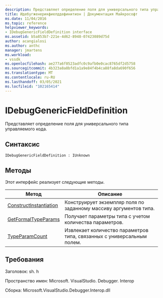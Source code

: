 ```yaml
---
description: Представляет определение поля для универсального типа управляемого кода.
title: Идебугженерикфиелддефинитион | Документация Майкрософт
ms.date: 11/04/2016
ms.topic: reference
helpviewer_keywords:
- IDebugGenericFieldDefinition interface
ms.assetid: b5a853b7-221e-4d62-8948-07423089d75d
author: acangialosi
ms.author: anthc
manager: jmartens
ms.workload:
- vssdk
ms.openlocfilehash: ae277a6f0523adfc0c9afb0e0cac8765df2d5758
ms.sourcegitcommit: 4b323a8a8bfd1a1a9e84f4b4ca88fa8da690f656
ms.translationtype: MT
ms.contentlocale: ru-RU
ms.lasthandoff: 03/05/2021
ms.locfileid: "102165414"
---
```

# <a name="idebuggenericfielddefinition"></a>IDebugGenericFieldDefinition
Представляет определение поля для универсального типа управляемого кода.

## <a name="syntax"></a>Синтаксис

```
IDebugGenericFieldDefinition : IUnknown
```

## <a name="methods"></a>Методы
 Этот интерфейс реализует следующие методы.

|Метод|Описание|
|------------|-----------------|
|[ConstructInstantiation](../../../extensibility/debugger/reference/idebuggenericfielddefinition-constructinstantiation.md)|Конструирует экземпляр поля по заданному массиву аргументов типа.|
|[GetFormalTypeParams](../../../extensibility/debugger/reference/idebuggenericfielddefinition-getformaltypeparams.md)|Получает параметры типа с учетом количества параметров.|
|[TypeParamCount](../../../extensibility/debugger/reference/idebuggenericfielddefinition-typeparamcount.md)|Извлекает количество параметров типа, связанных с универсальным полем.|

## <a name="requirements"></a>Требования
 Заголовок: sh. h

 Пространство имен: Microsoft. VisualStudio. Debugger. Interop

 Сборка: Microsoft.VisualStudio.Debugger.Interop.dll

